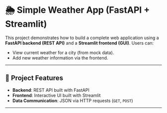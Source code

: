# 🌦️ Simple Weather App (FastAPI + Streamlit)

This project demonstrates how to build a complete web application using a **FastAPI backend (REST API)** and a **Streamlit frontend (GUI)**. Users can:
- View current weather for a city (from mock data).
- Add new weather information via the frontend.

---

## 🚀 Project Features

- **Backend**: REST API built with FastAPI  
- **Frontend**: Interactive UI built with Streamlit  
- **Data Communication**: JSON via HTTP requests (`GET`, `POST`)

---
